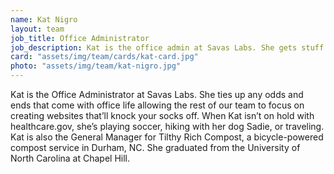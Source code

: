 ```yaml
---
name: Kat Nigro
layout: team
job_title: Office Administrator
job_description: Kat is the office admin at Savas Labs. She gets stuff done.
card: "assets/img/team/cards/kat-card.jpg"
photo: "assets/img/team/kat-nigro.jpg"
---
```


Kat is the Office Administrator at Savas Labs. She ties up any odds and ends
that come with office life allowing the rest of our team to focus on creating
websites that’ll knock your socks off. When Kat isn’t on hold with
healthcare.gov, she’s playing soccer, hiking with her dog Sadie, or traveling.
Kat is also the General Manager for Tilthy Rich Compost, a bicycle-powered
compost service in Durham, NC. She graduated from the University of North
Carolina at Chapel Hill.
